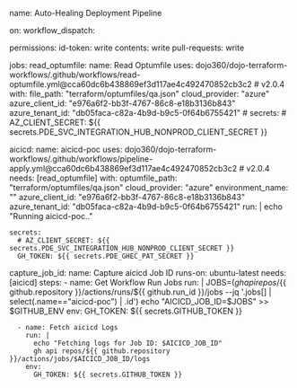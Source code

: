 name: Auto-Healing Deployment Pipeline

on:
  workflow_dispatch:

permissions:
  id-token: write
  contents: write
  pull-requests: write

jobs:
  read_optumfile:
    name: Read Optumfile
    uses: dojo360/dojo-terraform-workflows/.github/workflows/read-optumfile.yml@cca60dc6b438869ef3d117ae4c492470852cb3c2 # v2.0.4
    with:
      file_path: "terraform/optumfiles/qa.json"
      cloud_provider: "azure"
      azure_client_id: "e976a6f2-bb3f-4767-86c8-e18b3136b843"
      azure_tenant_id: "db05faca-c82a-4b9d-b9c5-0f64b6755421"
    # secrets:
    #   AZ_CLIENT_SECRET: ${{ secrets.PDE_SVC_INTEGRATION_HUB_NONPROD_CLIENT_SECRET }}

  aicicd:
    name: aicicd-poc
    uses: dojo360/dojo-terraform-workflows/.github/workflows/pipeline-apply.yml@cca60dc6b438869ef3d117ae4c492470852cb3c2 # v2.0.4
    needs: [read_optumfile]
    with:
      optumfile_path: "terraform/optumfiles/qa.json"
      cloud_provider: "azure"
      environment_name: ""
      azure_client_id: "e976a6f2-bb3f-4767-86c8-e18b3136b843"
      azure_tenant_id: "db05faca-c82a-4b9d-b9c5-0f64b6755421"
    run: |
      echo "Running aicicd-poc.."

    secrets:
      # AZ_CLIENT_SECRET: ${{ secrets.PDE_SVC_INTEGRATION_HUB_NONPROD_CLIENT_SECRET }}
      GH_TOKEN: ${{ secrets.PDE_GHEC_PAT_SECRET }}

  capture_job_id:
    name: Capture aicicd Job ID
    runs-on: ubuntu-latest
    needs: [aicicd]
    steps:
      - name: Get Workflow Run Jobs
        run: |
          JOBS=$(gh api repos/${{ github.repository }}/actions/runs/${{ github.run_id }}/jobs --jq '.jobs[] | select(.name=="aicicd-poc") | .id')
          echo "AICICD_JOB_ID=$JOBS" >> $GITHUB_ENV
        env:
          GH_TOKEN: ${{ secrets.GITHUB_TOKEN }}

      - name: Fetch aicicd Logs
        run: |
          echo "Fetching logs for Job ID: $AICICD_JOB_ID"
          gh api repos/${{ github.repository }}/actions/jobs/$AICICD_JOB_ID/logs
        env:
          GH_TOKEN: ${{ secrets.GITHUB_TOKEN }}
